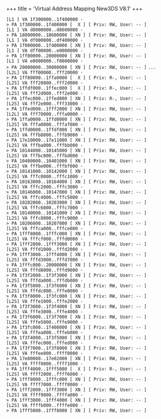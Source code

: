 +++
title = 'Virtual Address Mapping New3DS V8.1'
+++

`[L1 ] VA 1f300000..1f400000 -> PA 1f300000..1f400000 [  X ] [ Priv: RW, User: -- ]`
`[L1 ] VA d8000000..d8600000 -> PA 18000000..18600000 [ XN ] [ Priv: RW, User: -- ]`
`[L1 ] VA df000000..df400000 -> PA 1f000000..1f400000 [ XN ] [ Priv: RW, User: -- ]`
`[L1 ] VA dff00000..e0000000 -> PA 1ff00000..20000000 [ XN ] [ Priv: RW, User: -- ]`
`[L1 ] VA e0000000..f0000000 -> PA 20000000..30000000 [ XN ] [ Priv: RW, User: -- ]`
`...`
`[L2L] VA fff00000..fff20000 -> PA 1ff80000..1ffa0000 [  X ] [ Priv: R-, User: -- ]`
`[L2S] VA fff20000..fff2d000 -> PA 1ffdf000..1ffec000 [  X ] [ Priv: R-, User: -- ]`
`[L2S] VA fff2d000..fff2e000 -> PA 1ffec000..1ffed000 [ XN ] [ Priv: R-, User: -- ]`
`[L2S] VA fff2e000..fff33000 -> PA 1ffed000..1fff2000 [ XN ] [ Priv: RW, User: -- ]`
`[L2L] VA fff70000..fffa0000 -> PA 1ffa0000..1ffd0000 [ XN ] [ Priv: RW, User: -- ]`
`[L2S] VA fffa0000..fffaf000 -> PA 1ffd0000..1ffdf000 [ XN ] [ Priv: RW, User: -- ]`
`[L2S] VA fffb8000..fffb9000 -> PA 17e10000..17e11000 [ XN ] [ Priv: RW, User: -- ]`
`[L2S] VA fffba000..fffbb000 -> PA 10144000..10145000 [ XN ] [ Priv: RW, User: -- ]`
`[L2S] VA fffbc000..fffbd000 -> PA 10400000..10401000 [ XN ] [ Priv: RW, User: -- ]`
`[L2S] VA fffbe000..fffbf000 -> PA 10141000..10142000 [ XN ] [ Priv: RW, User: -- ]`
`[L2S] VA fffc0000..fffc1000 -> PA 10163000..10164000 [ XN ] [ Priv: RW, User: -- ]`
`[L2S] VA fffc2000..fffc3000 -> PA 10146000..10147000 [ XN ] [ Priv: RW, User: -- ]`
`[L2S] VA fffc4000..fffc5000 -> PA 10202000..10203000 [ XN ] [ Priv: RW, User: -- ]`
`[L2S] VA fffc6000..fffc7000 -> PA 10140000..10141000 [ XN ] [ Priv: RW, User: -- ]`
`[L2S] VA fffc8000..fffc9000 -> PA 10206000..10207000 [ XN ] [ Priv: RW, User: -- ]`
`[L2S] VA fffca000..fffce000 -> PA 1fff8000..1fffc000 [ XN ] [ Priv: RW, User: -- ]`
`[L2S] VA fffcf000..fffd0000 -> PA 1fff2000..1fff3000 [ XN ] [ Priv: RW, User: -- ]`
`[L2S] VA fffd1000..fffd2000 -> PA 1fff3000..1fff4000 [ XN ] [ Priv: RW, User: -- ]`
`[L2S] VA fffd3000..fffd7000 -> PA 1fffc000..20000000 [ XN ] [ Priv: RW, User: -- ]`
`[L2S] VA fffd8000..fffd9000 -> PA 1f3f2000..1f3f3000 [ XN ] [ Priv: RW, User: -- ]`
`[L2S] VA fffda000..fffdb000 -> PA 1f3f5000..1f3f6000 [ XN ] [ Priv: RW, User: -- ]`
`[L2S] VA fffdc000..fffe0000 -> PA 1f3f8000..1f3fc000 [ XN ] [ Priv: RW, User: -- ]`
`[L2S] VA fffe1000..fffe2000 -> PA 1f3f3000..1f3f4000 [ XN ] [ Priv: RW, User: -- ]`
`[L2S] VA fffe3000..fffe4000 -> PA 1f3f6000..1f3f7000 [ XN ] [ Priv: RW, User: -- ]`
`[L2S] VA fffe5000..fffe9000 -> PA 1f3fc000..1f400000 [ XN ] [ Priv: RW, User: -- ]`
`[L2S] VA fffea000..fffeb000 -> PA 1f3f4000..1f3f5000 [ XN ] [ Priv: RW, User: -- ]`
`[L2S] VA fffec000..fffed000 -> PA 1f3f7000..1f3f8000 [ XN ] [ Priv: RW, User: -- ]`
`[L2S] VA fffee000..ffff0000 -> PA 17e00000..17e02000 [ XN ] [ Priv: RW, User: -- ]`
`[L2S] VA ffff0000..ffff1000 -> PA 1fff4000..1fff5000 [  X ] [ Priv: R-, User: -- ]`
`[L2S] VA ffff2000..ffff6000 -> PA 1fff8000..1fffc000 [ XN ] [ Priv: RW, User: -- ]`
`[L2S] VA ffff7000..ffff8000 -> PA 1fff2000..1fff3000 [ XN ] [ Priv: RW, User: -- ]`
`[L2S] VA ffff9000..ffffa000 -> PA 1fff3000..1fff4000 [ XN ] [ Priv: RW, User: -- ]`
`[L2S] VA ffffb000..ffffe000 -> PA 1fff5000..1fff8000 [ XN ] [ Priv: RW, User: -- ]`